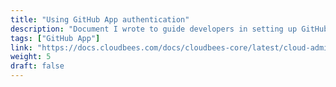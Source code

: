 ```yaml
---
title: "Using GitHub App authentication"
description: "Document I wrote to guide developers in setting up GitHub App authentication to Jenkins. This feature was created in the OSS community and I based my documentation on the documentation the OSS developer created here: https://github.com/jenkinsci/github-branch-source-plugin/blob/master/docs/github-app.adoc"
tags: ["GitHub App"]
link: "https://docs.cloudbees.com/docs/cloudbees-core/latest/cloud-admin-guide/github-app-auth"
weight: 5
draft: false
---
```

